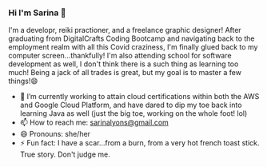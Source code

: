 ### Hi I'm Sarina 👋

<!--
**slyons777/slyons777** is a ✨ _special_ ✨ repository because its `README.md` (this file) appears on your GitHub profile. -->

I'm a developr, reiki practioner, and a freelance graphic designer! After graduating from DigitalCrafts Coding Bootcamp and navigating back to the employment realm with all this Covid craziness, I'm finally glued back to my computer screen...thankfully! I'm also attending school for software development as well, I don't think there is a such thing as learning too much! Being a jack of all trades is great, but my goal is to master a few things!😄

- 🌱 I’m currently working to attain cloud certifications within both the AWS and Google Cloud Platform, and have dared to dip my toe back into learning Java as well (just the big toe, working on the whole foot! lol)
- 📫 How to reach me: sarinalyons@gmail.com
- 😄 Pronouns: she/her 
- ⚡ Fun fact: I have a scar...from a burn, from a very hot french toast stick. True story. Don't judge me.


